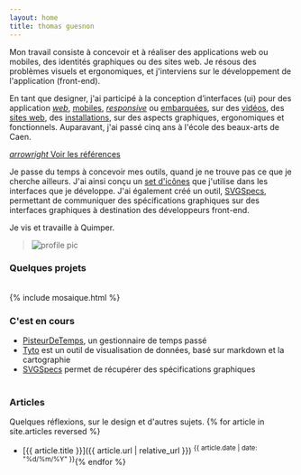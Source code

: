 ```yaml
---
layout: home
title: thomas guesnon
---
```


Mon travail consiste à concevoir et à réaliser des applications web ou mobiles, des identités graphiques ou des sites web. Je résous des problèmes visuels et ergonomiques, et j'interviens sur le développement de l'application (front-end).

En tant que designer, j'ai participé à la conception d’interfaces (ui) pour des application _[web]({{site.url}}# "Suez Aquadvanced")_, [mobiles]({{site.url}}# "Electronic Flight bag"), _[responsive]({{site.url}}# "Yoodo pour Arkadin")_ ou [embarquées]({{site.url}}# "Airel"), sur des [vidéos]({{sites.url}}# "Motion 2018"), des [sites web]({{site.url}}# "Restlet website"), des [installations]({{sites.url}}# "Ez Go pour Renault"), sur des aspects graphiques, ergonomiques et fonctionnels. Auparavant, j'ai passé cinq ans à l'école des beaux-arts de Caen. 

[<i class="ico ico-medium">arrowright</i>&nbsp;Voir les références](/references)

Je passe du temps à concevoir mes outils, quand je ne trouve pas ce que je cherche ailleurs. J'ai ainsi conçu un [set d'icônes](http://platform.thomasguesnon.net/pajeweic/) que j'utilise dans les interfaces que je développe. J'ai également créé un outil, [SVGSpecs](https://framagit.org/patjennings/svg-specifications "SVG Speccs"), permettant de communiquer des spécifications graphiques sur des interfaces graphiques à destination des développeurs front-end.

Je vis et travaille à Quimper.

> ![profile pic](/assets/images/profile-picture.jpg)


### Quelques projets ###
<br/>
{% include mosaique.html %}

### C'est en cours ###

- [PisteurDeTemps]({{site.url}}/pisteur-temps "Pisteur de temps"), un gestionnaire de temps passé
- [Tyto](http://tyto.thomasguesnon.net "Tyto") est un outil de visualisation de données, basé sur markdown et la cartographie
- [SVGSpecs]({{site.url}}/articles/2019/03/06/2019-03-07-inkscape.html#spécification-dinterface "SVG Specs") permet de récupérer des spécifications graphiques
<br/><br/>

### Articles ###
Quelques réflexions, sur le design et d'autres sujets.
{% for article in site.articles reversed %}
- [{{ article.title }}]({{ article.url | relative_url }}) <sup>{{ article.date | date: "%d/%m/%Y" }}</sup>{% endfor %}
